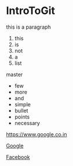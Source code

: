 # IntroToGit

<p>this is a paragraph</p>

1. this
2. is 
3. not 
4. a
5. list

<p>master</p>

* few
* more
* and
* simple
* bullet 
* points
* necessary

https://www.google.co.in

[Google](https://www.google.com)

[Facebook](https://www.facebook.com)